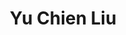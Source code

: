 ---
title: Yu Chien Liu
weight: 2
profile_img: images/yuchien.png
description: Product Manager who brings creative's idea to life
linkedin: https://www.linkedin.com/in/yuchienliu/
---
